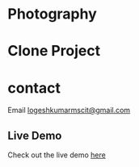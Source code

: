 # Photography

# Clone Project

# contact
   Email [logeshkumarmscit@gmail.com](logeshkumarmscit@gmail.com)

## Live Demo

Check out the live demo [here](https://Ravananlogesh.github.io/Login-page/html/Photography.html)
